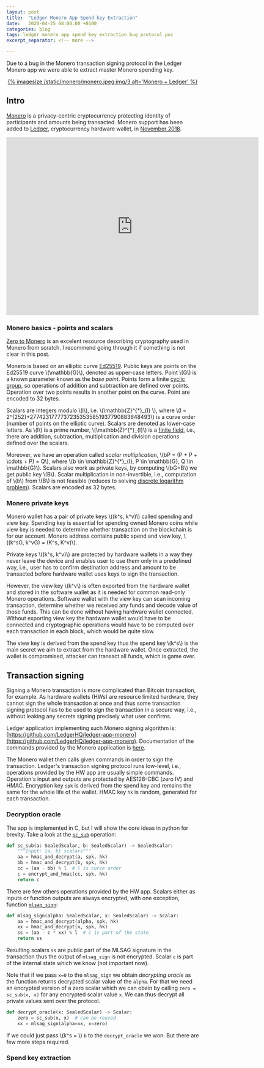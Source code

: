 ```yaml
---
layout: post
title:  "Ledger Monero App Spend key Extraction"
date:   2020-04-25 08:00:00 +0100
categories: blog
tags: ledger monero app spend key extraction bug protocol poc
excerpt_separator: <!-- more -->

---
```


Due to a bug in the Monero transaction signing protocol in the Ledger Monero app 
we were able to extract master Monero spending key.

<!-- more -->

<p style="text-align: center;">
    <a href="https://twitter.com/Ledger/status/1068127566752608256?s=20">
        {% imagesize /static/monero/monero.jpeg:img/3 alt='Monero + Ledger' %}
    </a>
</p>

## Intro

[Monero] is a privacy-centric cryptocurrency protecting identity of participants and amounts being transacted.
Monero support has been added to [Ledger], cryptocurrency hardware wallet, in [November 2018][monero-ledger-support].  

<p>
<iframe width="660" height="465" src="https://www.youtube.com/embed/50VczNVR7l8?rel=0" frameborder="0" allow="accelerometer; autoplay; encrypted-media; gyroscope; picture-in-picture" allowfullscreen></iframe>
</p>

### Monero basics - points and scalars

[Zero to Monero] is an excelent resource describing cryptography used in Monero from scratch. 
I recommend going through it if something is not clear in this post.

Monero is based on an elliptic curve [Ed25519]. 
Public keys are points on the Ed25519 curve \\(\mathbb{G}\\), denoted as upper-case letters. 
Point \\(G\\) is a known parameter known as the *base point*. Points form a finite [cyclic group](https://en.wikipedia.org/wiki/Cyclic_group), 
so operations of addition and subtraction are defined over points. Operation over two
points results in another point on the curve. Point are encoded to 32 bytes.
 
Scalars are integers modulo \\(l\\), i.e. \\(\mathbb{Z}^{\*}\_{l} \\), where \\(l = 2^{252}+27742317777372353535851937790883648493\\) is a curve order (number of points on the elliptic curve). 
Scalars are denoted as lower-case letters. As \\(l\\) is a prime number, \\(\mathbb{Z}^{\*}\_{l}\\) is a [finite field](https://en.wikipedia.org/wiki/Finite_field), i.e., there are addition, subtraction, multiplication and division operations defined over the scalars. 

Moreover, we have an operation called *scalar multiplication*, \\(bP = (P + P + \cdots + P) = Q\\), where \\(b \in \mathbb{Z}^{\*}\_{l}, P \in \mathbb{G}, Q \in \mathbb{G}\\). 
Scalars also work as private keys, by computing \\(bG=B\\) we get public key \\(B\\).
Scalar multiplication in non-invertible, i.e., computation of \\(b\\) from \\(B\\) is not feasible (reduces to solving [discrete logarithm problem](https://en.wikipedia.org/wiki/Discrete_logarithm)). Scalars are encoded as 32 bytes.

### Monero private keys

Monero wallet has a pair of private keys \\((k^s, k^v)\\) called spending and view key. Spending key is essential for spending owned Monero coins while view key is needed to determine whether transaction on the blockchain is for our account. Monero address contains public spend and view key, \\((k^sG, k^vG) = (K^s, K^v)\\).

Private keys \\((k^s, k^v)\\) are protected by hardware wallets in a way they never leave the device and
enables user to use them only in a predefined way, i.e., user has to confirm destination address and amount to be transacted before hardware wallet uses keys to sign the transaction. 

However, the view key \\(k^v\\) is often exported from the hardware wallet and stored in the software wallet as it is needed for common read-only Monero operations. Software wallet with the view key can scan incoming transaction, determine whether we received any funds and decode value of those funds. This can be done without having hardware wallet connected. Without exporting view key the hardware wallet would have to be connected and cryptographic operations would have to be computed over each transaction in each block, which would be quite slow. 

The view key is derived from the spend key thus the spend key \\(k^s\\) is the main secret we aim to extract from the hardware wallet. Once extracted, the wallet is compromised, attacker can transact all funds, which is game over.

## Transaction signing

Signing a Monero transaction is more complicated than Bitcoin transaction, for example. 
As hardware wallets (HWs) are resource limited hardware, they cannot sign the whole transaction at once and thus some transaction signing protocol has to be used to sign the transaction in a secure way, i.e., without leaking any secrets signing precisely what user confirms. 

Ledger application implementing such Monero signing algorithm is: [https://github.com/LedgerHQ/ledger-app-monero](https://github.com/LedgerHQ/ledger-app-monero). Documentation of the commands provided by the Monero application is [here](https://github.com/LedgerHQ/ledger-app-monero/blob/master/doc/developer/blue-app-commands.pdf).

The Monero wallet then calls given commands in order to sign the transaction. 
Ledger's transaction signing protocol runs low-level, i.e., operations provided by the HW app are usually simple commands. Operation's input and outputs are protected by AES128-CBC (zero IV) and HMAC. 
Encryption key `spk` is derived from the spend key and remains the same for the whole life of the wallet. HMAC key `hk` is random, generated for each transaction.

### Decryption oracle

The app is implemented in C, but I will show the core ideas in python for brevity.
Take a look at the [`sc_sub`](https://github.com/ph4r05/blue-app-monero/blob/7d6c5f5573c4c83fe74dcbb3fe6591489bae7828/src/monero_key.c#L430) operation:

```python
def sc_sub(a: SealedScalar, b: SealedScalar) -> SealedScalar:
    """Input: {a, b} scalars"""
    aa = hmac_and_decrypt(a, spk, hk)
    bb = hmac_and_decrypt(b, spk, hk)
    cc = (aa - bb) % l  # l is curve order
    c = encrypt_and_hmac(cc, spk, hk)
    return c
```

There are few others operations provided by the HW app. Scalars either as inputs or function outputs are always encrypted, with one exception, function [`mlsag_sign`](https://github.com/ph4r05/blue-app-monero/blob/7d6c5f5573c4c83fe74dcbb3fe6591489bae7828/src/monero_mlsag.c#L96):

```python
def mlsag_sign(alpha: SealedScalar, x: SealedScalar) -> Scalar:
    aa = hmac_and_decrypt(alpha, spk, hk)  
    xx = hmac_and_decrypt(x, spk, hk)
    ss = (aa - c * xx) % l  # c is part of the state
    return ss
```

Resulting scalars `ss` are public part of the MLSAG signature in the transaction thus the output of `mlsag_sign` is not encrypted. Scalar `c` is part of the internal state which we know (not important now). 

Note that if we pass `x=0` to the `mlsag_sign` we obtain *decrypting oracle* as the function returns decrypted scalar value of the `alpha`. For that we need an encrypted version of a zero scalar which we can obain by calling `zero = sc_sub(x, x)` for any encrypted scalar value `x`. We can thus decrypt all private values sent over the protocol.

```python
def decrypt_oracle(x: SealedScalar) -> Scalar:
    zero = sc_sub(x, x)  # can be reused
    xx = mlsag_sign(alpha=xx, x=zero)
```

If we could just pass \\(k^s = \\) `b` to the `decrypt_oracle` we won. But there are few more steps required.

### Spend key extraction



[Ledger]: https://www.ledger.com
[Monero]: https://www.getmonero.org
[Speculos]: https://github.com/LedgerHQ/speculos
[Zero To Monero]: https://web.getmonero.org/library/Zero-to-Monero-2-0-0.pdf
[vuln-repo]: https://github.com/ph4r05/ledger-app-monero-1.42-vuln
[monero-app]: https://github.com/LedgerHQ/ledger-app-monero/tree/7d6c5f5573c4c83fe74dcbb3fe6591489bae7828
[monero-ledger-support]: https://twitter.com/Ledger/status/1068127566752608256?s=20
[Ed25519]: https://eprint.iacr.org/2008/013.pdf

